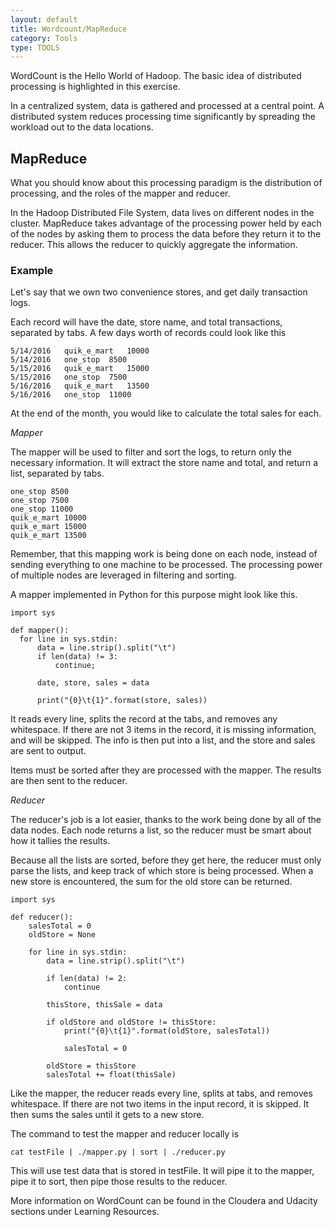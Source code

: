 ```yaml
---
layout: default
title: Wordcount/MapReduce
category: Tools
type: TOOLS
---
```


WordCount is the Hello World of Hadoop.  The basic idea of distributed processing is highlighted in this exercise.

In a centralized system, data is gathered and processed at a central point.  A distributed system reduces processing time significantly by spreading the workload out to the data locations.

## MapReduce
What you should know about this processing paradigm is the distribution of processing, and the roles of the mapper and reducer.

In the Hadoop Distributed File System, data lives on different nodes in the cluster.  MapReduce takes advantage of the processing power held by each of the nodes by asking them to process the data before they return it to the reducer.  This allows the reducer to quickly aggregate the information.

### Example
Let's say that we own two convenience stores, and get daily transaction logs.  
    
Each record will have the date, store name, and total transactions, separated by tabs.  A few days worth of records could look like this

    5/14/2016   quik_e_mart   10000
    5/14/2016   one_stop  8500
    5/15/2016   quik_e_mart   15000
    5/15/2016   one_stop  7500
    5/16/2016   quik_e_mart   13500
    5/16/2016   one_stop  11000

At the end of the month, you would like to calculate the total sales for each.  

*Mapper*

The mapper will be used to filter and sort the logs, to return only the necessary information.  It will extract the store name and total, and return a list, separated by tabs.
  
    one_stop 8500
    one_stop 7500
    one_stop 11000
    quik_e_mart 10000
    quik_e_mart 15000
    quik_e_mart 13500

Remember, that this mapping work is being done on each node, instead of sending everything to one machine to be processed. The processing power of multiple nodes are leveraged in filtering and sorting.  

A mapper implemented in Python for this purpose might look like this.

    import sys

    def mapper():
      for line in sys.stdin:
          data = line.strip().split("\t")
          if len(data) != 3:
              continue;

          date, store, sales = data

          print("{0}\t{1}".format(store, sales))

It reads every line, splits the record at the tabs, and removes any whitespace.  If there are not 3 items in the record, it is missing information, and will be skipped.  The info is then put into a list, and the store and sales are sent to output.

Items must be sorted after they are processed with the mapper.  The results are then sent to the reducer.  

*Reducer*

The reducer's job is a lot easier, thanks to the work being done by all of the data nodes.  Each node returns a list, so the reducer must be smart about how it tallies the results.  

Because all the lists are sorted, before they get here, the reducer must only parse the lists, and keep track of which store is being processed.  When a new store is encountered, the sum for the old store can be returned.

    import sys

    def reducer():
        salesTotal = 0
        oldStore = None

        for line in sys.stdin:
            data = line.strip().split("\t")

            if len(data) != 2:
                continue

            thisStore, thisSale = data

            if oldStore and oldStore != thisStore:
                print("{0}\t{1}".format(oldStore, salesTotal))

                salesTotal = 0

            oldStore = thisStore
            salesTotal += float(thisSale)

Like the mapper, the reducer reads every line, splits at tabs, and removes whitespace.  If there are not two items in the input record, it is skipped.  It then sums the sales until it gets to a new store.  

The command to test the mapper and reducer locally is

    cat testFile | ./mapper.py | sort | ./reducer.py
    
This will use test data that is stored in testFile.  It will pipe it to the mapper, pipe it to sort, then pipe those results to the reducer.

More information on WordCount can be found in the Cloudera and Udacity sections under Learning Resources.
    
